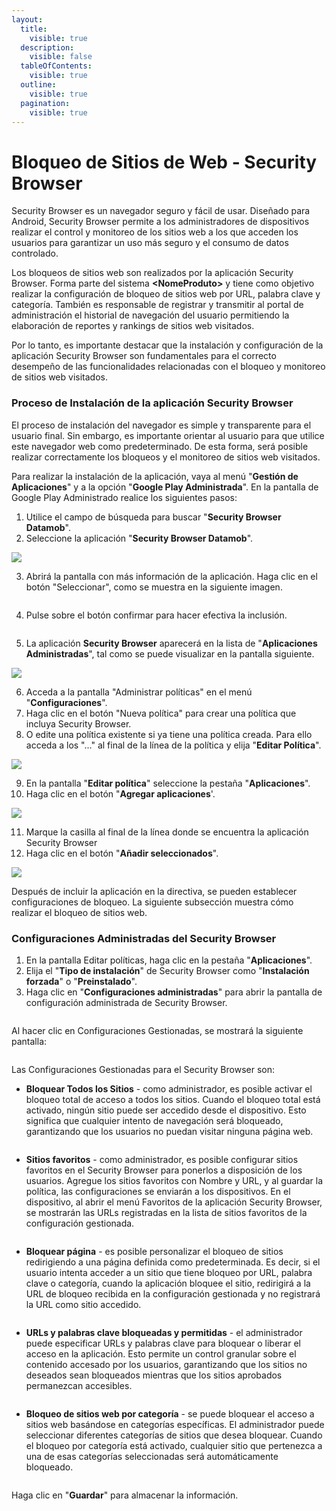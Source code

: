 ```yaml
---
layout:
  title:
    visible: true
  description:
    visible: false
  tableOfContents:
    visible: true
  outline:
    visible: true
  pagination:
    visible: true
---
```


# Bloqueo de Sitios de Web - Security Browser

Security Browser es un navegador seguro y fácil de usar. Diseñado para Android, Security Browser permite a los administradores de dispositivos realizar el control y monitoreo de los sitios web a los que acceden los usuarios para garantizar un uso más seguro y el consumo de datos controlado.

Los bloqueos de sitios web son realizados por la aplicación Security Browser. Forma parte del sistema **\<NomeProduto>** y tiene como objetivo realizar la configuración de bloqueo de sitios web por URL, palabra clave y categoría. También es responsable de registrar y transmitir al portal de administración el historial de navegación del usuario permitiendo la elaboración de reportes y rankings de sitios web visitados.

Por lo tanto, es importante destacar que la instalación y configuración de la aplicación Security Browser son fundamentales para el correcto desempeño de las funcionalidades relacionadas con el bloqueo y monitoreo de sitios web visitados.

### **Proceso de Instalación de la aplicación Security Browser**

El proceso de instalación del navegador es simple y transparente para el usuario final. Sin embargo, es importante orientar al usuario para que utilice este navegador web como predeterminado. De esta forma, será posible realizar correctamente los bloqueos y el monitoreo de sitios web visitados.

Para realizar la instalación de la aplicación, vaya al menú "**Gestión de Aplicaciones**" y a la opción "**Google Play Administrada**". En la pantalla de Google Play Administrado realice los siguientes pasos:

1. Utilice el campo de búsqueda para buscar "**Security Browser Datamob**".
2. Seleccione la aplicación "**Security Browser Datamob**".

![](<../../../../.gitbook/assets/0 (20).png>)

3. Abrirá la pantalla con más información de la aplicación. Haga clic en el botón "Seleccionar", como se muestra en la siguiente imagen.

<figure><img src="../../../../.gitbook/assets/image (75).png" alt=""><figcaption></figcaption></figure>

4. Pulse sobre el botón confirmar para hacer efectiva la inclusión.

<figure><img src="../../../../.gitbook/assets/image (76).png" alt=""><figcaption></figcaption></figure>

5. La aplicación **Security Browser** aparecerá en la lista de "**Aplicaciones Administradas**", tal como se puede visualizar en la pantalla siguiente.

![](<../../../../.gitbook/assets/3 (18).png>)

6. Acceda a la pantalla "Administrar políticas" en el menú "**Configuraciones**".
7. Haga clic en el botón "Nueva política" para crear una política que incluya Security Browser.
8. O edite una política existente si ya tiene una política creada. Para ello acceda a los "..." al final de la línea de la política y elija "**Editar Política**".

![](<../../../../.gitbook/assets/4 (15).png>)

9. En la pantalla "**Editar política**" seleccione la pestaña "**Aplicaciones**".
10. Haga clic en el botón "**Agregar aplicaciones**'.

![](<../../../../.gitbook/assets/5 (14).png>)

11. Marque la casilla al final de la línea donde se encuentra la aplicación Security Browser
12. Haga clic en el botón "**Añadir seleccionados**".

![](<../../../../.gitbook/assets/6 (14).png>)

Después de incluir la aplicación en la directiva, se pueden establecer configuraciones de bloqueo. La siguiente subsección muestra cómo realizar el bloqueo de sitios web.

### Configuraciones Administradas del Security Browser

1. En la pantalla Editar políticas, haga clic en la pestaña "**Aplicaciones**".
2. Elija el "**Tipo de instalación**" de Security Browser como "**Instalación forzada**" o "**Preinstalado**".
3. Haga clic en "**Configuraciones administradas**" para abrir la pantalla de configuración administrada de Security Browser.

<figure><img src="../../../../.gitbook/assets/Captura de tela 2024-07-10 155047.png" alt=""><figcaption></figcaption></figure>

Al hacer clic en Configuraciones Gestionadas, se mostrará la siguiente pantalla:

<figure><img src="../../../../.gitbook/assets/image (1) (1) (1) (1) (1) (1) (1) (1) (1).png" alt=""><figcaption></figcaption></figure>

Las Configuraciones Gestionadas para el Security Browser son:&#x20;

* **Bloquear Todos los Sitios** - como administrador, es posible activar el bloqueo total de acceso a todos los sitios. Cuando el bloqueo total está activado, ningún sitio puede ser accedido desde el dispositivo. Esto significa que cualquier intento de navegación será bloqueado, garantizando que los usuarios no puedan visitar ninguna página web.

<figure><img src="../../../../.gitbook/assets/image (2) (1) (1) (1) (1) (1).png" alt=""><figcaption></figcaption></figure>

* **Sitios favoritos** - como administrador, es posible configurar sitios favoritos en el Security Browser para ponerlos a disposición de los usuarios. Agregue los sitios favoritos con Nombre y URL, y al guardar la política, las configuraciones se enviarán a los dispositivos. En el dispositivo, al abrir el menú Favoritos de la aplicación Security Browser, se mostrarán las URLs registradas en la lista de sitios favoritos de la configuración gestionada.

<figure><img src="../../../../.gitbook/assets/image (3) (1) (1) (1) (1).png" alt=""><figcaption></figcaption></figure>

* **Bloquear página** - es posible personalizar el bloqueo de sitios redirigiendo a una página definida como predeterminada. Es decir, si el usuario intenta acceder a un sitio que tiene bloqueo por URL, palabra clave o categoría, cuando la aplicación bloquee el sitio, redirigirá a la URL de bloqueo recibida en la configuración gestionada y no registrará la URL como sitio accedido.

<figure><img src="../../../../.gitbook/assets/image (4) (1) (1) (1).png" alt=""><figcaption></figcaption></figure>

* **URLs y palabras clave bloqueadas y permitidas** - el administrador puede especificar URLs y palabras clave para bloquear o liberar el acceso en la aplicación. Esto permite un control granular sobre el contenido accesado por los usuarios, garantizando que los sitios no deseados sean bloqueados mientras que los sitios aprobados permanezcan accesibles.

<figure><img src="../../../../.gitbook/assets/image (5) (1) (1).png" alt=""><figcaption></figcaption></figure>

* **Bloqueo de sitios web por categoría** - se puede bloquear el acceso a sitios web basándose en categorías específicas. El administrador puede seleccionar diferentes categorías de sitios que desea bloquear. Cuando el bloqueo por categoría está activado, cualquier sitio que pertenezca a una de esas categorías seleccionadas será automáticamente bloqueado.

<figure><img src="../../../../.gitbook/assets/image (6) (1).png" alt=""><figcaption></figcaption></figure>

Haga clic en "**Guardar**" para almacenar la información.
